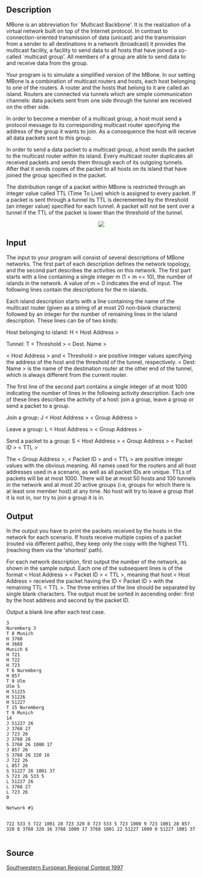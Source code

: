 <h2>Description</h2><p>MBone is an abbreviation for `Multicast Backbone'. It is the realization of a virtual network built on top of the Internet protocol. In contrast to connection-oriented transmission of data (unicast) and the transmission from a sender to all destinations in a network (broadcast) it provides the multicast facility, a facility to send data to all hosts that have joined a so-called `multicast group'. All members of a group are able to send data to and receive data from the group. 
</p>Your program is to simulate a simplified version of the MBone. In our setting MBone is a combination of multicast routers and hosts, each host belonging to one of the routers. A router and the hosts that belong to it are called an island. Routers are connected via tunnels which are simple communication channels: data packets sent from one side through the tunnel are received on the other side. 

In order to become a member of a multicast group, a host must send a protocol message to its corresponding multicast router specifying the address of the group it wants to join. As a consequence the host will receive all data packets sent to this group. 

In order to send a data packet to a multicast group, a host sends the packet to the multicast router within its island. Every multicast router duplicates all received packets and sends them through each of its outgoing tunnels. After that it sends copies of the packet to all hosts on its island that have joined the group specified in the packet. 

The distribution range of a packet within MBone is restricted through an integer value called TTL (Time To Live) which is assigned to every packet. If a packet is sent through a tunnel its TTL is decremented by the threshold (an integer value) specified for each tunnel. A packet will not be sent over a tunnel if the TTL of the packet is lower than the threshold of the tunnel. 
<center><img src="images/1479_1.jpg"></center><h2>Input</h2><p>The input to your program will consist of several descriptions of MBone networks. The first part of each description defines the network topology, and the second part describes the activities on this network. The first part starts with a line containing a single integer m (1 &lt; m &lt;= 10), the number of islands in the network. A value of m = 0 indicates the end of input. The following lines contain the descriptions for the m islands. 
</p>
Each island description starts with a line containing the name of the multicast router (given as a string of at most 20 non-blank characters) followed by an integer for the number of remaining lines in the island description. These lines can be of two kinds:

Host belonging to island: H &lt; Host Address &gt; 

Tunnel: T &lt; Threshold &gt; &lt; Dest. Name &gt; 

&lt; Host Address &gt; and &lt; Threshold &gt; are positive integer values specifying the address of the host and the threshold of the tunnel, respectively. &lt; Dest: Name &gt; is the name of the destination router at the other end of the tunnel, which is always different from the current router. 

The first line of the second part contains a single integer of at most 1000 indicating the number of lines in the following activity description. Each one of these lines describes the activity of a host: join a group, leave a group or send a packet to a group. 

Join a group: J &lt; Host Address &gt; &lt; Group Address &gt; 

Leave a group: L &lt; Host Address &gt; &lt; Group Address &gt; 

Send a packet to a group: S &lt; Host Address &gt; &lt; Group Address &gt; &lt; Packet ID &gt; &lt; TTL &gt; 

The &lt; Group Address &gt;, &lt; Packet ID &gt; and &lt; TTL &gt; are positive integer values with the obvious meaning. All names used for the routers and all host addresses used in a scenario, as well as all packet IDs are unique. TTLs of packets will be at most 1000. There will be at most 50 hosts and 100 tunnels in the network and at most 20 active groups (i.e, groups for which there is at least one member host) at any time. No host will try to leave a group that it is not in, nor try to join a group it is in.

<h2>Output</h2><p>In the output you have to print the packets received by the hosts in the network for each scenario. If hosts receive multiple copies of a packet (routed via different paths), they keep only the copy with the highest TTL (reaching them via the 'shortest' path). 
</p>
For each network description, first output the number of the network, as shown in the sample output. Each one of the subsequent lines is of the format &lt; Host Address &gt; &lt; Packet ID &gt; &lt; TTL &gt;, meaning that host &lt; Host Address &gt; received the packet having the ID &lt; Packet ID &gt; with the remaining TTL &lt; TTL &gt;. The three entries of the line should be separated by single blank characters. The output must be sorted in ascending order: first by the host address and second by the packet ID. 

Output a blank line after each test case. 
<pre><code class="language-input1">3
Nuremberg 3
T 8 Munich
H 3768
H 3669
Munich 6
H 721
H 722
H 723
T 6 Nuremberg
H 857
T 9 Ulm
Ulm 5
H 51225
H 51226
H 51227
T 15 Nuremberg
T 9 Munich
14
J 51227 26
J 3768 27
J 723 26
J 3768 26
S 3768 26 1000 17
J 857 26
S 3768 26 320 16
J 722 26
L 857 26
S 51227 26 1001 37
S 723 26 533 5
L 51227 26
L 3768 27
L 723 26
0
</code></pre><pre><code class="language-output1">Network #1
722 533 5
722 1001 28
723 320 8
723 533 5
723 1000 9
723 1001 28
857 320 8
3768 320 16
3768 1000 17
3768 1001 22
51227 1000 0
51227 1001 37
</code></pre><h2>Source</h2><a href="searchproblem?field=source&amp;key=Southwestern+European+Regional+Contest+1997">Southwestern European Regional Contest 1997</a>